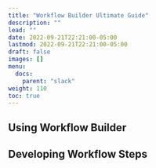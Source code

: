 ```yaml
---
title: "Workflow Builder Ultimate Guide"
description: ""
lead: ""
date: 2022-09-21T22:21:00-05:00
lastmod: 2022-09-21T22:21:00-05:00
draft: false
images: []
menu:
  docs:
    parent: "slack"
weight: 110
toc: true
---
```


## Using Workflow Builder

  
  
  

## Developing Workflow Steps

